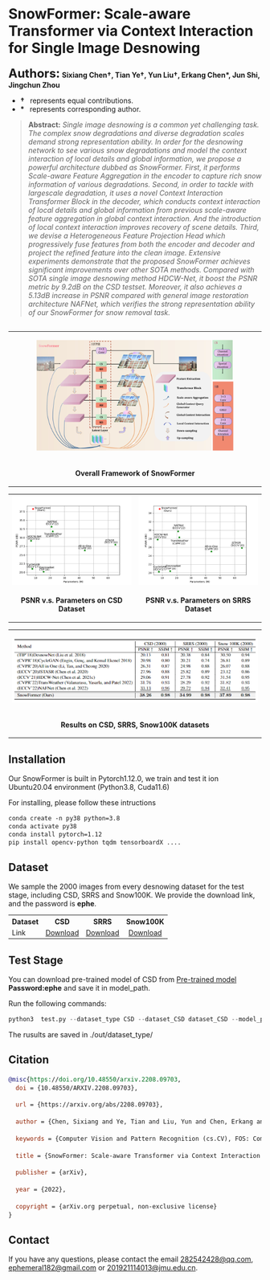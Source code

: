 # SnowFormer: Scale-aware Transformer via Context Interaction for Single Image Desnowing
**<font size=5>Authors:</font>** **Sixiang Chen<span>&#8224;</span>, Tian Ye<span>&#8224;</span>, Yun Liu<span>&#8224;</span>, Erkang Chen\*, Jun Shi, Jingchun Zhou**

+ **<span>&#8224;</span>**  &ensp;represents equal contributions.
+ **\***  &ensp;represents corresponding author.

> **Abstract:** *Single image desnowing is a common yet challenging task. The complex snow degradations and diverse degradation scales demand strong representation ability. In order for the desnowing network to see various snow degradations and model the context interaction of local details and global information, we propose a powerful architecture dubbed as SnowFormer. First, it performs Scale-aware Feature Aggregation in the encoder to capture rich snow information of various degradations. Second, in order to tackle with largescale degradation, it uses a novel Context Interaction Transformer Block in the decoder, which conducts context interaction of local details and global information from previous scale-aware feature aggregation in global context interaction. And the introduction of local context interaction improves recovery of scene details. Third, we devise a Heterogeneous Feature Projection Head which progressively fuse features from both the encoder and decoder and project the refined feature into the clean image. Extensive experiments demonstrate that the proposed SnowFormer achieves significant improvements over other SOTA methods. Compared with SOTA single image desnowing method HDCW-Net, it boost the PSNR metric by 9.2dB on the CSD testset. Moreover, it also achieves a 5.13dB increase in PSNR compared with general image restoration architecture NAFNet, which verifies the strong representation ability of our SnowFormer
for snow removal task.*

##
<table>
  <tr>
    <td><p align='center'>
    <img src="https://github.com/Ephemeral182/SnowFormer/blob/master/image/SnowFormer1_1.jpg#pic_center" width="80%" ></img></td>
  </tr>
  <tr>
    <td><p align="center"><b>Overall Framework of SnowFormer</b></p></td>
  </tr> 
</table>

<table>
  <tr>
    <td> <img src = "https://github.com/Ephemeral182/SnowFormer/blob/master/image/PSNR_param.png" width="450"> </td>
    <td> <img src = "https://github.com/Ephemeral182/SnowFormer/blob/master/image/PSNR_param_srrs.png" width="450"> </td>
  </tr>
  <tr>
    <td><p align="center"><b>PSNR v.s. Parameters on CSD Dataset</b></p></td>
    <td><p align="center"> <b>PSNR v.s. Parameters on SRRS Dataset</b></p></td>
  </tr>
</table>

<table>
  <tr>
    <td><p align='center'>
    <img src="https://github.com/Ephemeral182/SnowFormer/blob/master/image/result.png#pic_center" width="900" ></img></td>
  </tr>
  <tr>
    <td><p align="center"><b>Results on CSD, SRRS, Snow100K datasets</b></p></td>
  </tr> 
</table>

## Installation
Our SnowFormer is built in Pytorch1.12.0, we train and test it ion Ubuntu20.04 environment (Python3.8, Cuda11.6)

For installing, please follow these intructions
```
conda create -n py38 python=3.8
conda activate py38
conda install pytorch=1.12 
pip install opencv-python tqdm tensorboardX ....
```
## Dataset
We sample the 2000 images from every desnowing dataset for the test stage, including CSD, SRRS and Snow100K. We provide the download link, and the password is **ephe**.

<table>
  <tr>
    <th align="left">Dataset</th>
    <th align="center">CSD</th>
    <th align="center">SRRS</th>
    <th align="center">Snow100K</th>
  </tr>
  <tr>
    <td align="left">Link</td>
    <td align="center"><a href="https://pan.baidu.com/s/133JxR-sCICZyIXAZSxS_GQ">Download</a></td>
    <td align="center"><a href="https://pan.baidu.com/s/1vTBmacVkwp6qtjofMC4-Qg">Download</a></td>
    <td align="center"><a href="https://pan.baidu.com/s/1TStTvd4GGF60HYTahvyxpA">Download</a></td>
  </tr>
 </table>

## Test Stage
You can download pre-trained model of CSD from [Pre-trained model](https://pan.baidu.com/s/1zAUlrniCGgrONk0_8CBadw) &nbsp; **Password:ephe** and save it in model_path.

Run the following commands:
```python
python3  test.py --dataset_type CSD --dataset_CSD dataset_CSD --model_path model_path
```
The rusults are saved in ./out/dataset_type/

## Citation 
```Bibtex
@misc{https://doi.org/10.48550/arxiv.2208.09703,
  doi = {10.48550/ARXIV.2208.09703},
  
  url = {https://arxiv.org/abs/2208.09703},
  
  author = {Chen, Sixiang and Ye, Tian and Liu, Yun and Chen, Erkang and Shi, Jun and Zhou, Jingchun},
  
  keywords = {Computer Vision and Pattern Recognition (cs.CV), FOS: Computer and information sciences, FOS: Computer and information sciences},
  
  title = {SnowFormer: Scale-aware Transformer via Context Interaction for Single Image Desnowing},
  
  publisher = {arXiv},
  
  year = {2022},
  
  copyright = {arXiv.org perpetual, non-exclusive license}
}
```
## Contact
If you have any questions, please contact the email 282542428@qq.com, ephemeral182@gmail.com or 201921114013@jmu.edu.cn.
